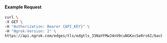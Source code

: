 <!-- Code generated for API Clients. DO NOT EDIT. -->

#### Example Request

```bash
curl \
-X GET \
-H "Authorization: Bearer {API_KEY}" \
-H "Ngrok-Version: 2" \
https://api.ngrok.com/edges/tls/edgtls_33NaYFMwJ4nV9cuNGKxcSeRrs6I/backend
```
